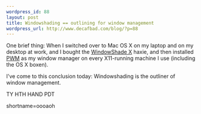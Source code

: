 ```yaml
--- 
wordpress_id: 88
layout: post
title: Windowshading == outlining for window management
wordpress_url: http://www.decafbad.com/blog/?p=88
---
```

<p>One brief thing:  When I switched over to Mac OS X on my laptop and on my desktop at work, and I bought the <a href="http://www.unsanity.com/haxies/wsx/">WindowShade X</a> haxie, and then installed <a href="http://www.students.tut.fi/~tuomov/pwm/">PWM</a> as my window manager on every X11-running machine I use (including the OS X boxen).</p>
<p>I've come to this conclusion today:  Windowshading is the outliner of window management.</p>
<p>TY HTH HAND PDT<br />
</p>
<!--more-->
shortname=oooaoh

